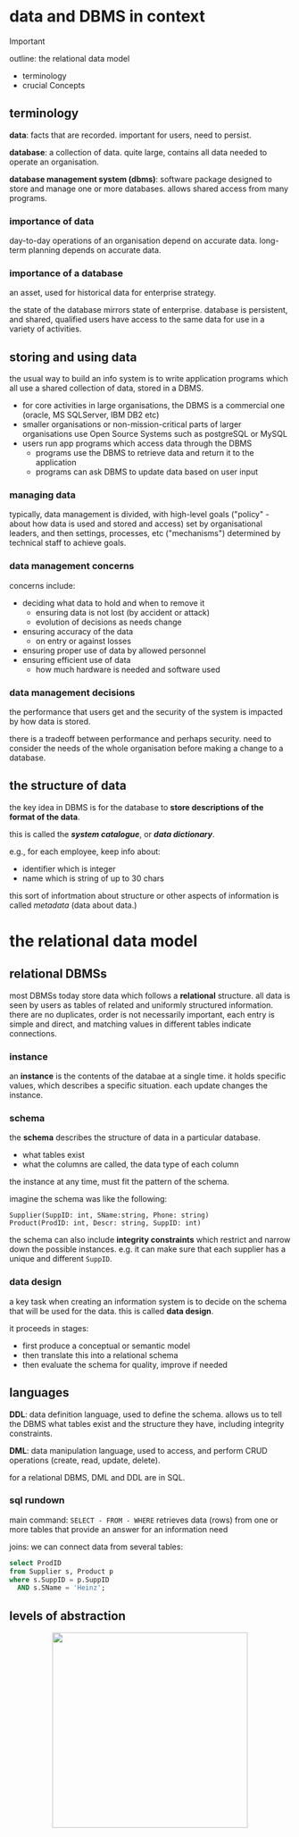 # data and DBMS in context

> [!IMPORTANT]
> outline:
> the relational data model
>
> - terminology
> - crucial Concepts

## terminology

**data**: facts that are recorded. important for users, need to persist.

**database**: a collection of data. quite large, contains all data needed to operate an organisation.

**database management system (dbms)**: software package designed to store and manage one or more databases. allows shared access from many programs.

### importance of data

day-to-day operations of an organisation depend on accurate data. long-term planning depends on accurate data.

### importance of a database

an asset, used for historical data for enterprise strategy.

the state of the database mirrors state of enterprise. database is persistent, and shared, qualified users have access to the same data for use in a variety of activities.

## storing and using data

the usual way to build an info system is to write application programs which all use a shared collection of data, stored in a DBMS.

- for core activities in large organisations, the DBMS is a commercial one (oracle, MS SQLServer, IBM DB2 etc)
- smaller organisations or non-mission-critical parts of larger organisations use Open Source Systems such as postgreSQL or MySQL
- users run app programs which access data through the DBMS
  - programs use the DBMS to retrieve data and return it to the application
  - programs can ask DBMS to update data based on user input

### managing data

typically, data management is divided, with high-level goals ("policy" - about how data is used and stored and access) set by organisational leaders, and then settings, processes, etc ("mechanisms") determined by technical staff to achieve goals.

### data management concerns

concerns include:

- deciding what data to hold and when to remove it
  - ensuring data is not lost (by accident or attack)
  - evolution of decisions as needs change
- ensuring accuracy of the data
  - on entry or against losses
- ensuring proper use of data by allowed personnel
- ensuring efficient use of data
  - how much hardware is needed and software used

### data management decisions

the performance that users get and the security of the system is impacted by how data is stored.

there is a tradeoff between performance and perhaps security. need to consider the needs of the whole organisation before making a change to a database.

## the structure of data

the key idea in DBMS is for the database to **store descriptions of the format of the data**.

this is called the **_system catalogue_**, or **_data dictionary_**.

e.g., for each employee, keep info about:

- identifier which is integer
- name which is string of up to 30 chars

this sort of infortmation about structure or other aspects of information is called _metadata_ (data about data.)

# the relational data model

## relational DBMSs

most DBMSs today store data which follows a **relational** structure. all data is seen by users as tables of related and uniformly structured information. there are no duplicates, order is not necessarily important, each entry is simple and direct, and matching values in different tables indicate connections.

### instance

an **instance** is the contents of the databae at a single time. it holds specific values, which describes a specific situation. each update changes the instance.

### schema

the **schema** describes the structure of data in a particular database.

- what tables exist
- what the columns are called, the data type of each column

the instance at any time, must fit the pattern of the schema.

imagine the schema was like the following:

```
Supplier(SuppID: int, SName:string, Phone: string)
Product(ProdID: int, Descr: string, SuppID: int)
```

the schema can also include **integrity constraints** which restrict and narrow down the possible instances. e.g. it can make sure that each supplier has a unique and different `SuppID`.

### data design

a key task when creating an information system is to decide on the schema that will be used for the data. this is called **data design**.

it proceeds in stages:

- first produce a conceptual or semantic model
- then translate this into a relational schema
- then evaluate the schema for quality, improve if needed

## languages

**DDL**: data definition language, used to define the schema. allows us to tell the DBMS what tables exist and the structure they have, including integrity constraints.

**DML**: data manipulation language, used to access, and perform CRUD operations (create, read, update, delete).

for a relational DBMS, DML and DDL are in SQL.

### sql rundown

main command: `SELECT - FROM - WHERE`
retrieves data (rows) from one or more tables that provide an answer for an information need

joins:
we can connect data from several tables:

```sql
select ProdID
from Supplier s, Product p
where s.SuppID = p.SuppID
  AND s.SName = 'Heinz';
```

## levels of abstraction

<p align="center">
    <img src="https://github.com/infernocadet/isys2120/blob/main/graphics/prioq.png" width="350" height="auto">
</p>
